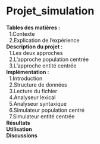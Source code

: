 # Projet_simulation

**Tables des matières :**  
&nbsp;&nbsp;1.Contexte  
&nbsp;&nbsp;2.Explication de l’expérience  
**Description du projet :**  
&nbsp;&nbsp;1.Les deux approches  
&nbsp;&nbsp;2.L’approche population centrée  
&nbsp;&nbsp;3.L’approche entité centrée  
**Implémentation :**  
&nbsp;&nbsp;1.Introduction  
&nbsp;&nbsp;2.Structure de données  
&nbsp;&nbsp;3.Lecture du fichier   
&nbsp;&nbsp;4.Analyseur lexical   
&nbsp;&nbsp;5.Analyseur syntaxique  
&nbsp;&nbsp;6.Simulateur population centré    
&nbsp;&nbsp;7.Simulateur entité centrée   
**Résultats**   
**Utilisation**  
**Discussions**
